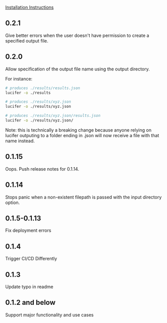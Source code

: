 [Installation Instructions](https://lucifer.winstonpuckett.com/docs/installation/)

## 0.2.1

Give better errors when the user doesn't have permission to create a specified output file.

## 0.2.0

Allow specification of the output file name using the output directory.

For instance:
```bash
# produces ./results/results.json
lucifer -o ./results

# produces ./results/xyz.json
lucifer -o ./results/xyz.json

# produces ./results/xyz.json/results.json
lucifer -o ./results/xyz.json/
```

Note: this is technically a breaking change because anyone relying on lucifer outputing to a folder ending in .json will now receive a file with that name instead.

## 0.1.15

Oops. Push release notes for 0.1.14.

## 0.1.14

Stops panic when a non-existent filepath is passed with the input directory option.

## 0.1.5-0.1.13

Fix deployment errors

## 0.1.4

Trigger CI/CD Differently

## 0.1.3

Update typo in readme 

## 0.1.2 and below

Support major functionality and use cases